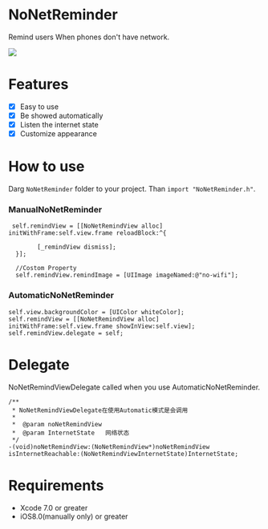 NoNetReminder
==============
Remind users When phones don't have network.<br>

![](https://github.com/Liqiankun/NoNetReminder/raw/master/NoNetReminderDemo/notNetReminderVideo.gif)

Features
=============
- [x] Easy to use
- [x] Be showed automatically
- [x] Listen the internet state
- [x] Customize appearance

 How to use
====================
Darg `NoNetReminder` folder to your project. Than `import "NoNetReminder.h"`.<br>

### ManualNoNetReminder

```oc
 self.remindView = [[NoNetRemindView alloc] initWithFrame:self.view.frame reloadBlock:^{

        [_remindView dismiss];
  }];
  
  //Costom Property
  self.remindView.remindImage = [UIImage imageNamed:@"no-wifi"];
```

### AutomaticNoNetReminder

```oc
self.view.backgroundColor = [UIColor whiteColor];
self.remindView = [[NoNetRemindView alloc] initWithFrame:self.view.frame showInView:self.view];
self.remindView.delegate = self;
```
Delegate
==============================
NoNetRemindViewDelegate called when you use AutomaticNoNetReminder. 
```oc
/**
 * NoNetRemindViewDelegate在使用Automatic模式是会调用
 *
 *  @param noNetRemindView
 *  @param InternetState   网络状态
 */
-(void)noNetRemindView:(NoNetRemindView*)noNetRemindView isInternetReachable:(NoNetRemindViewInternetState)InternetState;
```
Requirements
==================

- Xcode 7.0 or greater
- iOS8.0(manually only) or greater
